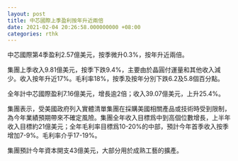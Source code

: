 ```yaml
---
layout: post
title: 中芯國際上季盈利按年升近兩倍
date: 2021-02-04 20:26:58.000000000 +08:00
categories: rthk
---
```


中芯國際第4季盈利2.57億美元，按季微升0.3%，按年升近兩倍。

集團上季收入9.81億美元，按季下跌9.4%，主要由於晶圓付運量和其他收入減少。收入按年升近17%。毛利率18%，按季及按年分別下跌6.2及5.8個百分點。

全年計中芯國際盈利7.16億美元，增長逾2倍；收入39.07億美元，上升25.4%。

集團表示，受美國政府列入實體清單集團在採購美國相關產品或技術時受到限制，為今年業績預期帶來不確定風險。集團全年收入目標爲中到高個位數增長，上半年收入目標約21億美元；全年毛利率目標爲10-20%的中部，預計今年首季收入按季增加7-9%。毛利率介乎17-19%。

集團預計今年資本開支43億美元，大部分用於成熟工藝的擴產。
